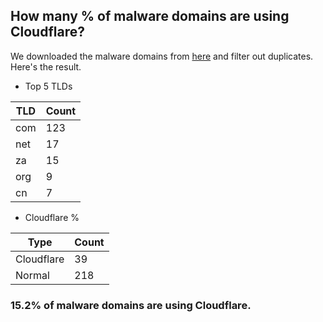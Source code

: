 ## How many % of malware domains are using Cloudflare?


We downloaded the malware domains from [here](https://urlhaus.abuse.ch) and filter out duplicates.
Here's the result.


[//]: # (start replacement)


- Top 5 TLDs

| TLD | Count |
| --- | --- |
| com | 123 |
| net | 17 |
| za | 15 |
| org | 9 |
| cn | 7 |


- Cloudflare %

| Type | Count |
| --- | --- |
| Cloudflare | 39 |
| Normal | 218 |


### 15.2% of malware domains are using Cloudflare.